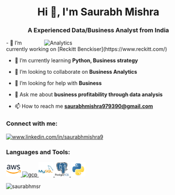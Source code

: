 <h1 align="center">Hi 👋, I'm Saurabh Mishra</h1>
<h3 align="center">A Experienced Data/Business Analyst from India</h3>
<img align="right" alt="Analytics" width="400" src="https://www.google.com/url?sa=i&url=https%3A%2F%2Ficonscout.com%2Flottie-animations%2Fdata-analysis&psig=AOvVaw1UWpnmMpmqVqZZ88e9gUZe&ust=1732961470809000&source=images&cd=vfe&opi=89978449&ved=0CBMQjRxqFwoTCNDTzN-mgYoDFQAAAAAdAAAAABAK">
- 🔭 I’m currently working on [Reckitt Benckiser](https://www.reckitt.com/)

- 🌱 I’m currently learning **Python, Business strategy**

- 👯 I’m looking to collaborate on **Business Analytics**

- 🤝 I’m looking for help with **Business**

- 💬 Ask me about **business profitability through data analysis**

- 📫 How to reach me **saurabhmishra979390@gmail.com**

<h3 align="left">Connect with me:</h3>
<p align="left">
<a href="https://linkedin.com/in/www.linkedin.com/in/saurabhmishra9" target="blank"><img align="center" src="https://raw.githubusercontent.com/rahuldkjain/github-profile-readme-generator/master/src/images/icons/Social/linked-in-alt.svg" alt="www.linkedin.com/in/saurabhmishra9" height="30" width="40" /></a>
</p>

<h3 align="left">Languages and Tools:</h3>
<p align="left"> <a href="https://aws.amazon.com" target="_blank" rel="noreferrer"> <img src="https://raw.githubusercontent.com/devicons/devicon/master/icons/amazonwebservices/amazonwebservices-original-wordmark.svg" alt="aws" width="40" height="40"/> </a> <a href="https://cloud.google.com" target="_blank" rel="noreferrer"> <img src="https://www.vectorlogo.zone/logos/google_cloud/google_cloud-icon.svg" alt="gcp" width="40" height="40"/> </a> <a href="https://www.mysql.com/" target="_blank" rel="noreferrer"> <img src="https://raw.githubusercontent.com/devicons/devicon/master/icons/mysql/mysql-original-wordmark.svg" alt="mysql" width="40" height="40"/> </a> <a href="https://www.postgresql.org" target="_blank" rel="noreferrer"> <img src="https://raw.githubusercontent.com/devicons/devicon/master/icons/postgresql/postgresql-original-wordmark.svg" alt="postgresql" width="40" height="40"/> </a> <a href="https://www.python.org" target="_blank" rel="noreferrer"> <img src="https://raw.githubusercontent.com/devicons/devicon/master/icons/python/python-original.svg" alt="python" width="40" height="40"/> </a> </p>

<p><img align="center" src="https://github-readme-stats.vercel.app/api/top-langs?username=saurabhmsr&show_icons=true&locale=en&layout=compact" alt="saurabhmsr" /></p>

<!--
**SaurabhMsr/SaurabhMsr** is a ✨ _special_ ✨ repository because its `README.md` (this file) appears on your GitHub profile.

Here are some ideas to get you started:

- 🔭 I’m currently working on ...
- 🌱 I’m currently learning ...
- 👯 I’m looking to collaborate on ...
- 🤔 I’m looking for help with ...
- 💬 Ask me about ...
- 📫 How to reach me: ...
- 😄 Pronouns: ...
- ⚡ Fun fact: ...
-->
